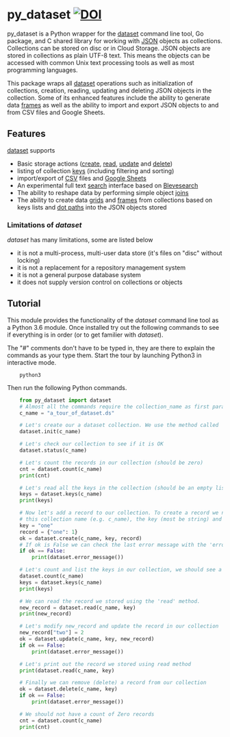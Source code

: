 
# py_dataset   [![DOI](https://data.caltech.edu/badge/175684474.svg)](https://data.caltech.edu/badge/latestdoi/175684474)

py_dataset is a Python wrapper for the [dataset](https://github.com/caltechlibrary/dataset) 
command line tool, Go package, and  C shared library for working with 
[JSON](https://en.wikipedia.org/wiki/JSON) objects as collections. 
Collections can be stored on disc or in 
Cloud Storage.  JSON objects are stored in collections as 
plain UTF-8 text. This means the objects can be accessed with common 
Unix text processing tools as well as most programming languages.

This package wraps all [dataset](docs/dataset.html) operations such 
as initialization of collections, creation, 
reading, updating and deleting JSON objects in the collection. Some of 
its enhanced features include the ability to generate data 
[frames](docs/frame.html) as well as the ability to 
import and export JSON objects to and from CSV files and Google Sheets.

## Features

[dataset](docs/dataset) supports 

- Basic storage actions ([create](docs/create.html), [read](docs/read.html), [update](docs/update.html) and [delete](docs/delete.html))
- listing of collection [keys](docs/keys.html) (including filtering and sorting)
- import/export  of [CSV](how-to/working-with-csv.html) files and [Google Sheets](how-to/working-with-gsheets.html)
- An experimental full text [search](how-to/indexing-and-search.html) interface based on [Blevesearch](https://blevesearch.com)
- The ability to reshape data by performing simple object [joins](docs/join.html)
- The ability to create data [grids](docs/grid.html) and [frames](docs/frame.html) from collections based 
  on keys lists and [dot paths](docs/dotpath.html) into the JSON objects stored

### Limitations of _dataset_

_dataset_ has many limitations, some are listed below

- it is not a multi-process, multi-user data store (it's files on "disc" without locking)
- it is not a replacement for a repository management system
- it is not a general purpose database system
- it does not supply version control on collections or objects

## Tutorial

This module provides the functionality of the _dataset_ command line tool as a Python 3.6 module.
Once installed try out the following commands to see if everything is in order (or to get familier with
_dataset_).

The "#" comments don't have to be typed in, they are there to explain the commands as your type them.
Start the tour by launching Python3 in interactive mode.

```shell
    python3
```

Then run the following Python commands.

```python
    from py_dataset import dataset
    # Almost all the commands require the collection_name as first paramter, we're storing that name in c_name for convience.
    c_name = "a_tour_of_dataset.ds"

    # Let's create our a dataset collection. We use the method called 'init' it returns True or False
    dataset.init(c_name)

    # Let's check our collection to see if it is OK
    dataset.status(c_name)

    # Let's count the records in our collection (should be zero)
    cnt = dataset.count(c_name)
    print(cnt)

    # Let's read all the keys in the collection (should be an empty list)
    keys = dataset.keys(c_name)
    print(keys)

    # Now let's add a record to our collection. To create a record we need to know
    # this collection name (e.g. c_name), the key (most be string) and have a record (i.e. a dict literal or variable)
    key = "one"
    record = {"one": 1}
    ok = dataset.create(c_name, key, record)
    # If ok is False we can check the last error message with the 'error_message' method
    if ok == False:
        print(dataset.error_message())

    # Let's count and list the keys in our collection, we should see a count of '1' and a key of 'one'
    dataset.count(c_name)
    keys = dataset.keys(c_name)
    print(keys)

    # We can read the record we stored using the 'read' method.
    new_record = dataset.read(c_name, key)
    print(new_record)

    # Let's modify new_record and update the record in our collection
    new_record["two"] = 2
    ok = dataset.update(c_name, key, new_record)
    if ok == False:
        print(dataset.error_message())

    # Let's print out the record we stored using read method
    print(dataset.read(c_name, key)

    # Finally we can remove (delete) a record from our collection
    ok = dataset.delete(c_name, key)
    if ok == False:
        print(dataset.error_message())

    # We should not have a count of Zero records
    cnt = dataset.count(c_name)
    print(cnt)
```
